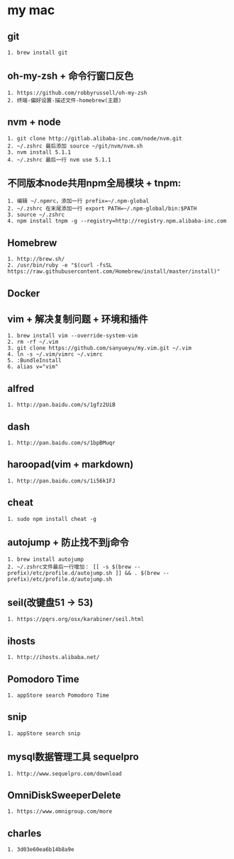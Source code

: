 # my mac 

## git
    1. brew install git
## oh-my-zsh + 命令行窗口反色
    1. https://github.com/robbyrussell/oh-my-zsh 
    2. 终端-偏好设置-描述文件-homebrew(主题)
## nvm + node
    1. git clone http://gitlab.alibaba-inc.com/node/nvm.git 
    2. ~/.zshrc 最后添加 source ~/git/nvm/nvm.sh 
    3. nvm install 5.1.1 
    4. ~/.zshrc 最后一行 nvm use 5.1.1 
##  不同版本node共用npm全局模块 + tnpm: 
    1. 编辑 ~/.npmrc，添加一行 prefix=~/.npm-global 
    2. ~/.zshrc 在末尾添加一行 export PATH=~/.npm-global/bin:$PATH 
    3. source ~/.zshrc 
    4. npm install tnpm -g --registry=http://registry.npm.alibaba-inc.com
## Homebrew
    1. http://brew.sh/
    2. /usr/bin/ruby -e "$(curl -fsSL https://raw.githubusercontent.com/Homebrew/install/master/install)"
## Docker

## vim + 解决复制问题 + 环境和插件
    1. brew install vim --override-system-vim 
    2. rm -rf ~/.vim 
    3. git clone https://github.com/sanyueyu/my.vim.git ~/.vim 
    4. ln -s ~/.vim/vimrc ~/.vimrc 
    5. :BundleInstall
    6. alias v="vim"
## alfred
    1. http://pan.baidu.com/s/1gfz2UiB
## dash
    1. http://pan.baidu.com/s/1bpBMuqr
## haroopad(vim + markdown)
    1. http://pan.baidu.com/s/1i56k1FJ
## cheat
    1. sudo npm install cheat -g
## autojump + 防止找不到j命令
    1. brew install autojump
    2. ~/.zshrc文件最后一行增加： [[ -s $(brew --prefix)/etc/profile.d/autojump.sh ]] && . $(brew --prefix)/etc/profile.d/autojump.sh
## seil(改键盘51 -> 53)
    1. https://pqrs.org/osx/karabiner/seil.html
## ihosts
    1. http://ihosts.alibaba.net/
## Pomodoro Time
    1. appStore search Pomodoro Time
## snip
    1. appStore search snip
## mysql数据管理工具 sequelpro
    1. http://www.sequelpro.com/download
## OmniDiskSweeperDelete
    1. https://www.omnigroup.com/more
## charles
    1. 3d03e60ea6b14b8a9e

